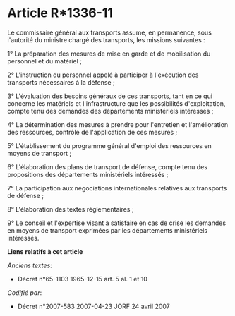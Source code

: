 # Article R*1336-11

Le commissaire général aux transports assume, en permanence, sous l'autorité du ministre chargé des transports, les missions
suivantes :

1° La préparation des mesures de mise en garde et de mobilisation du personnel et du matériel ;

2° L'instruction du personnel appelé à participer à l'exécution des transports nécessaires à la défense ;

3° L'évaluation des besoins généraux de ces transports, tant en ce qui concerne les matériels et l'infrastructure que les
possibilités d'exploitation, compte tenu des demandes des départements ministériels intéressés ;

4° La détermination des mesures à prendre pour l'entretien et l'amélioration des ressources, contrôle de l'application de ces
mesures ;

5° L'établissement du programme général d'emploi des ressources en moyens de transport ;

6° L'élaboration des plans de transport de défense, compte tenu des propositions des départements ministériels intéressés ;

7° La participation aux négociations internationales relatives aux transports de défense ;

8° L'élaboration des textes réglementaires ;

9° Le conseil et l'expertise visant à satisfaire en cas de crise les demandes en moyens de transport exprimées par les
départements ministériels intéressés.

**Liens relatifs à cet article**

_Anciens textes_:

  - Décret n°65-1103 1965-12-15 art. 5 al. 1 et 10

_Codifié par_:

  - Décret n°2007-583 2007-04-23 JORF 24 avril 2007
